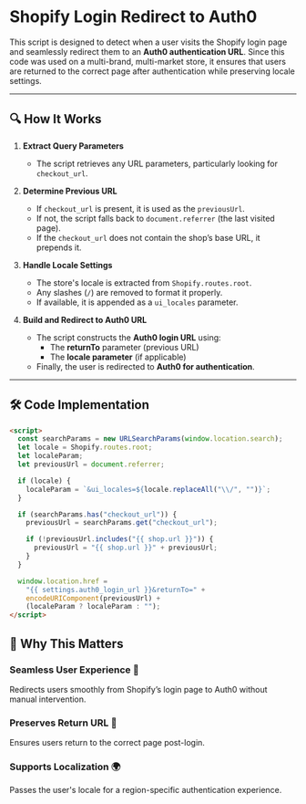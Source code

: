 # Shopify Login Redirect to Auth0

This script is designed to detect when a user visits the Shopify login page and seamlessly redirect them to an **Auth0 authentication URL**. Since this code was used on a multi-brand, multi-market store, it ensures that users are returned to the correct page after authentication while preserving locale settings.

---

## 🔍 How It Works

1. **Extract Query Parameters**

   - The script retrieves any URL parameters, particularly looking for `checkout_url`.

2. **Determine Previous URL**

   - If `checkout_url` is present, it is used as the `previousUrl`.
   - If not, the script falls back to `document.referrer` (the last visited page).
   - If the `checkout_url` does not contain the shop’s base URL, it prepends it.

3. **Handle Locale Settings**

   - The store's locale is extracted from `Shopify.routes.root`.
   - Any slashes (`/`) are removed to format it properly.
   - If available, it is appended as a `ui_locales` parameter.

4. **Build and Redirect to Auth0 URL**
   - The script constructs the **Auth0 login URL** using:
     - The **returnTo** parameter (previous URL)
     - The **locale parameter** (if applicable)
   - Finally, the user is redirected to **Auth0 for authentication**.

---

## 🛠 Code Implementation

```html
<script>
  const searchParams = new URLSearchParams(window.location.search);
  let locale = Shopify.routes.root;
  let localeParam;
  let previousUrl = document.referrer;

  if (locale) {
    localeParam = `&ui_locales=${locale.replaceAll("\\/", "")}`;
  }

  if (searchParams.has("checkout_url")) {
    previousUrl = searchParams.get("checkout_url");

    if (!previousUrl.includes("{{ shop.url }}")) {
      previousUrl = "{{ shop.url }}" + previousUrl;
    }
  }

  window.location.href =
    "{{ settings.auth0_login_url }}&returnTo=" +
    encodeURIComponent(previousUrl) +
    (localeParam ? localeParam : "");
</script>
```

## 🎯 Why This Matters

### Seamless User Experience 🌟

Redirects users smoothly from Shopify’s login page to Auth0 without manual intervention.

### Preserves Return URL 🔄

Ensures users return to the correct page post-login.

### Supports Localization 🌍

Passes the user's locale for a region-specific authentication experience.
